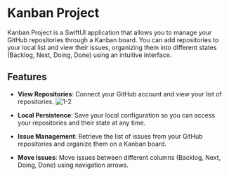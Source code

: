 # Kanban Project

Kanban Project is a SwiftUI application that allows you to manage your GitHub repositories through a Kanban board. You can add repositories to your local list and view their issues, organizing them into different states (Backlog, Next, Doing, Done) using an intuitive interface.

## Features

- **View Repositories**: Connect your GitHub account and view your list of repositories.
  ![1-2](https://github.com/user-attachments/assets/079329ae-6dbc-4b11-be72-d5030e1b2e49)

- **Local Persistence**: Save your local configuration so you can access your repositories and their state at any time.
- **Issue Management**: Retrieve the list of issues from your GitHub repositories and organize them on a Kanban board.
- **Move Issues**: Move issues between different columns (Backlog, Next, Doing, Done) using navigation arrows.



